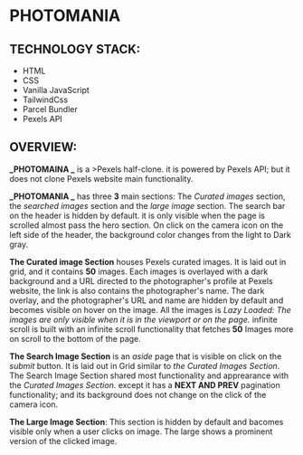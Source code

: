 # PHOTOMANIA

## TECHNOLOGY STACK:

- HTML
- CSS
- Vanilla JavaScript
- TailwindCss
- Parcel Bundler
- Pexels API

## OVERVIEW:

**_PHOTOMAINA _** is a >Pexels half-clone. it is powered by Pexels API; but it does not clone Pexels website main functionality.

**_PHOTOMANIA _** has three **3** main sections: The _Curated images_ section, the _searched images_ section and the _large image_ section. The search bar on the header is hidden by default. it is only visible when the page is scrolled almost pass the hero section. On click on the camera icon on the left side of the header, the background color changes from the light to Dark gray.

**The Curated image Section** houses Pexels curated images. It is laid out in grid, and it contains **50** images. Each images is overlayed with a dark background and a URL directed to the photographer's profile at Pexels website, the link is also contains the photographer's name. The dark overlay, and the photographer's URL and name are hidden by default and becomes visible on hover on the image. All the images is _Lazy Loaded: The images are only visible when it is in the viewport or on the page._
infinite scroll is built with an infinite scroll functionality that fetches **50** Images more on scroll to the bottom of the page.

**The Search Image Section** is an _aside_ page that is visible on click on the _submit_ button. It is laid out in Grid similar to _the Curated Images Section_. The Search Image Section shared most functionality and apprearance with the _Curated Images Section._ except it has a **NEXT AND PREV** pagination functionality; and its background does not change on the click of the camera icon.

**The Large Image Section**: This section is hidden by default and bacomes visible only when a user clicks on image. The large shows a prominent version of the clicked image.
